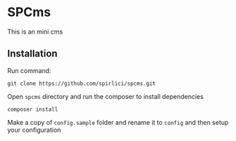 # SPCms

This is an mini cms

## Installation

Run command:

`git clone https://github.com/spirlici/spcms.git`

Open `spcms` directory and run the composer to install dependencies

`composer install`

Make a copy of `config.sample` folder and rename it to `config` and then setup your configuration

